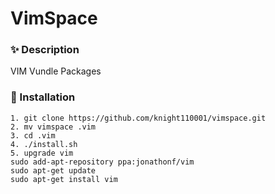 # VimSpace

### :sparkles: Description ###
VIM Vundle Packages


### :rocket: Installation ###

```
1. git clone https://github.com/knight110001/vimspace.git
2. mv vimspace .vim
3. cd .vim
4. ./install.sh
5. upgrade vim
sudo add-apt-repository ppa:jonathonf/vim
sudo apt-get update
sudo apt-get install vim
```
